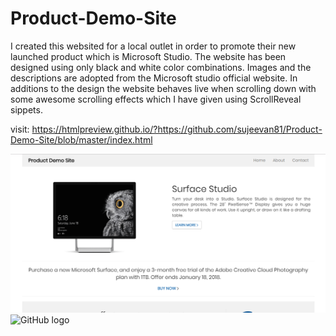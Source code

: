 # Product-Demo-Site
I created this websited for a local outlet in order to promote their new launched product which is Microsoft Studio. The website has been designed using only black and white color combinations. Images and the descriptions are adopted from the Microsoft studio official website. In additions to the design the website behaves live when scrolling down with some awesome scrolling effects which I have given using ScrollReveal sippets.

visit: https://htmlpreview.github.io/?https://github.com/sujeevan81/Product-Demo-Site/blob/master/index.html

![alt tag](img/Product-Demo-Site.png)
![GitHub logo](img/image)